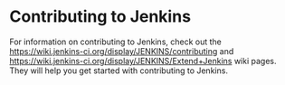 # Contributing to Jenkins
For information on contributing to Jenkins, check out the https://wiki.jenkins-ci.org/display/JENKINS/contributing and https://wiki.jenkins-ci.org/display/JENKINS/Extend+Jenkins wiki pages. 
They will help you get started with contributing to Jenkins.

